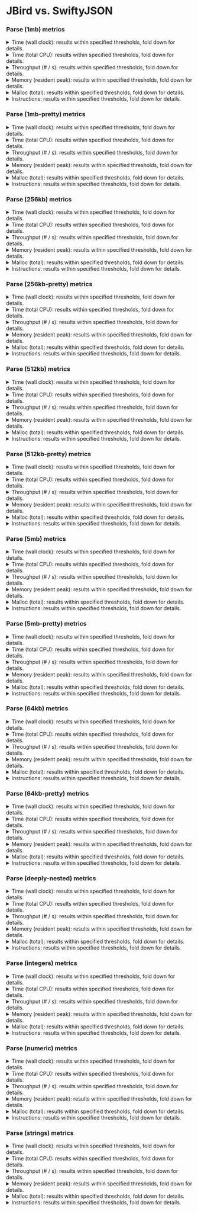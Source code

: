 
# JBird vs. SwiftyJSON

### Parse (1mb) metrics

<details><summary>Time (wall clock): results within specified thresholds, fold down for details.</summary>
<p>

|         Time (wall clock) (μs) *         |        p0 |       p25 |       p50 |       p75 |       p90 |       p99 |      p100 |   Samples |
|:----------------------------------------:|----------:|----------:|----------:|----------:|----------:|----------:|----------:|----------:|
|                foundation                |      2550 |      2761 |      2796 |      2828 |      2855 |      3375 |      4135 |       351 |
|                swiftyjson                |      9402 |      9863 |      9929 |     10002 |     10109 |     10494 |     12275 |       100 |
|                    Δ                     |      6852 |      7102 |      7133 |      7174 |      7254 |      7119 |      8140 |      -251 |
|              Improvement %               |      -269 |      -257 |      -255 |      -254 |      -254 |      -211 |      -197 |      -251 |

<p>
</details>

<details><summary>Time (total CPU): results within specified thresholds, fold down for details.</summary>
<p>

|         Time (total CPU) (μs) *          |        p0 |       p25 |       p50 |       p75 |       p90 |       p99 |      p100 |   Samples |
|:----------------------------------------:|----------:|----------:|----------:|----------:|----------:|----------:|----------:|----------:|
|                foundation                |      2552 |      2763 |      2798 |      2830 |      2859 |      3377 |      4141 |       351 |
|                swiftyjson                |      9408 |      9863 |      9929 |     10011 |     10117 |     10502 |     12280 |       100 |
|                    Δ                     |      6856 |      7100 |      7131 |      7181 |      7258 |      7125 |      8139 |      -251 |
|              Improvement %               |      -269 |      -257 |      -255 |      -254 |      -254 |      -211 |      -197 |      -251 |

<p>
</details>

<details><summary>Throughput (# / s): results within specified thresholds, fold down for details.</summary>
<p>

|          Throughput (# / s) (#)          |        p0 |       p25 |       p50 |       p75 |       p90 |       p99 |      p100 |   Samples |
|:----------------------------------------:|----------:|----------:|----------:|----------:|----------:|----------:|----------:|----------:|
|                foundation                |       392 |       362 |       358 |       354 |       350 |       296 |       242 |       351 |
|                swiftyjson                |       106 |       101 |       101 |       100 |        99 |        81 |        81 |       100 |
|                    Δ                     |      -286 |      -261 |      -257 |      -254 |      -251 |      -215 |      -161 |      -251 |
|              Improvement %               |       -73 |       -72 |       -72 |       -72 |       -72 |       -73 |       -67 |      -251 |

<p>
</details>

<details><summary>Memory (resident peak): results within specified thresholds, fold down for details.</summary>
<p>

|        Memory (resident peak) (M)        |        p0 |       p25 |       p50 |       p75 |       p90 |       p99 |      p100 |   Samples |
|:----------------------------------------:|----------:|----------:|----------:|----------:|----------:|----------:|----------:|----------:|
|                foundation                |        26 |       152 |       281 |       408 |       483 |       527 |       533 |       351 |
|                swiftyjson                |        27 |        64 |       100 |       137 |       158 |       173 |       173 |       100 |
|                    Δ                     |         1 |       -88 |      -181 |      -271 |      -325 |      -354 |      -360 |      -251 |
|              Improvement %               |        -4 |        58 |        64 |        66 |        67 |        67 |        68 |      -251 |

<p>
</details>

<details><summary>Malloc (total): results within specified thresholds, fold down for details.</summary>
<p>

|           Malloc (total) (K) *           |        p0 |       p25 |       p50 |       p75 |       p90 |       p99 |      p100 |   Samples |
|:----------------------------------------:|----------:|----------:|----------:|----------:|----------:|----------:|----------:|----------:|
|                foundation                |        15 |        15 |        15 |        15 |        15 |        15 |        15 |       351 |
|                swiftyjson                |        21 |        21 |        21 |        21 |        21 |        21 |        21 |       100 |
|                    Δ                     |         6 |         6 |         6 |         6 |         6 |         6 |         6 |      -251 |
|              Improvement %               |       -40 |       -40 |       -40 |       -40 |       -40 |       -40 |       -40 |      -251 |

<p>
</details>

<details><summary>Instructions: results within specified thresholds, fold down for details.</summary>
<p>

|            Instructions (M) *            |        p0 |       p25 |       p50 |       p75 |       p90 |       p99 |      p100 |   Samples |
|:----------------------------------------:|----------:|----------:|----------:|----------:|----------:|----------:|----------:|----------:|
|                foundation                |        64 |        64 |        64 |        64 |        64 |        64 |        65 |       351 |
|                swiftyjson                |       234 |       234 |       234 |       234 |       235 |       235 |       238 |       100 |
|                    Δ                     |       170 |       170 |       170 |       170 |       171 |       171 |       173 |      -251 |
|              Improvement %               |      -266 |      -266 |      -266 |      -266 |      -267 |      -267 |      -266 |      -251 |

<p>
</details>

### Parse (1mb-pretty) metrics

<details><summary>Time (wall clock): results within specified thresholds, fold down for details.</summary>
<p>

|         Time (wall clock) (ms) *         |        p0 |       p25 |       p50 |       p75 |       p90 |       p99 |      p100 |   Samples |
|:----------------------------------------:|----------:|----------:|----------:|----------:|----------:|----------:|----------:|----------:|
|                foundation                |      2699 |      2869 |      2894 |      2929 |      2966 |      3013 |      3044 |       341 |
|                swiftyjson                |     10063 |     10437 |     10502 |     10674 |     10838 |     11348 |     11348 |        95 |
|                    Δ                     |      7364 |      7568 |      7608 |      7745 |      7872 |      8335 |      8304 |      -246 |
|              Improvement %               |      -273 |      -264 |      -263 |      -264 |      -265 |      -277 |      -273 |      -246 |

<p>
</details>

<details><summary>Time (total CPU): results within specified thresholds, fold down for details.</summary>
<p>

|         Time (total CPU) (ms) *          |        p0 |       p25 |       p50 |       p75 |       p90 |       p99 |      p100 |   Samples |
|:----------------------------------------:|----------:|----------:|----------:|----------:|----------:|----------:|----------:|----------:|
|                foundation                |      2700 |      2871 |      2896 |      2933 |      2966 |      3015 |      3046 |       341 |
|                swiftyjson                |     10055 |     10445 |     10502 |     10682 |     10846 |     11355 |     11355 |        95 |
|                    Δ                     |      7355 |      7574 |      7606 |      7749 |      7880 |      8340 |      8309 |      -246 |
|              Improvement %               |      -272 |      -264 |      -263 |      -264 |      -266 |      -277 |      -273 |      -246 |

<p>
</details>

<details><summary>Throughput (# / s): results within specified thresholds, fold down for details.</summary>
<p>

|          Throughput (# / s) (#)          |        p0 |       p25 |       p50 |       p75 |       p90 |       p99 |      p100 |   Samples |
|:----------------------------------------:|----------:|----------:|----------:|----------:|----------:|----------:|----------:|----------:|
|                foundation                |       371 |       349 |       346 |       342 |       337 |       332 |       329 |       341 |
|                swiftyjson                |        99 |        96 |        95 |        94 |        92 |        88 |        88 |        95 |
|                    Δ                     |      -272 |      -253 |      -251 |      -248 |      -245 |      -244 |      -241 |      -246 |
|              Improvement %               |       -73 |       -72 |       -73 |       -73 |       -73 |       -73 |       -73 |      -246 |

<p>
</details>

<details><summary>Memory (resident peak): results within specified thresholds, fold down for details.</summary>
<p>

|        Memory (resident peak) (M)        |        p0 |       p25 |       p50 |       p75 |       p90 |       p99 |      p100 |   Samples |
|:----------------------------------------:|----------:|----------:|----------:|----------:|----------:|----------:|----------:|----------:|
|                foundation                |        26 |       146 |       275 |       395 |       469 |       513 |       519 |       341 |
|                swiftyjson                |        27 |        63 |        97 |       133 |       153 |       166 |       166 |        95 |
|                    Δ                     |         1 |       -83 |      -178 |      -262 |      -316 |      -347 |      -353 |      -246 |
|              Improvement %               |        -4 |        57 |        65 |        66 |        67 |        68 |        68 |      -246 |

<p>
</details>

<details><summary>Malloc (total): results within specified thresholds, fold down for details.</summary>
<p>

|           Malloc (total) (K) *           |        p0 |       p25 |       p50 |       p75 |       p90 |       p99 |      p100 |   Samples |
|:----------------------------------------:|----------:|----------:|----------:|----------:|----------:|----------:|----------:|----------:|
|                foundation                |        15 |        15 |        15 |        15 |        15 |        15 |        15 |       341 |
|                swiftyjson                |        21 |        21 |        21 |        21 |        21 |        21 |        21 |        95 |
|                    Δ                     |         6 |         6 |         6 |         6 |         6 |         6 |         6 |      -246 |
|              Improvement %               |       -40 |       -40 |       -40 |       -40 |       -40 |       -40 |       -40 |      -246 |

<p>
</details>

<details><summary>Instructions: results within specified thresholds, fold down for details.</summary>
<p>

|            Instructions (M) *            |        p0 |       p25 |       p50 |       p75 |       p90 |       p99 |      p100 |   Samples |
|:----------------------------------------:|----------:|----------:|----------:|----------:|----------:|----------:|----------:|----------:|
|                foundation                |        65 |        65 |        65 |        65 |        65 |        65 |        66 |       341 |
|                swiftyjson                |       245 |       246 |       246 |       246 |       246 |       258 |       258 |        95 |
|                    Δ                     |       180 |       181 |       181 |       181 |       181 |       193 |       192 |      -246 |
|              Improvement %               |      -277 |      -278 |      -278 |      -278 |      -278 |      -297 |      -291 |      -246 |

<p>
</details>

### Parse (256kb) metrics

<details><summary>Time (wall clock): results within specified thresholds, fold down for details.</summary>
<p>

|         Time (wall clock) (μs) *         |        p0 |       p25 |       p50 |       p75 |       p90 |       p99 |      p100 |   Samples |
|:----------------------------------------:|----------:|----------:|----------:|----------:|----------:|----------:|----------:|----------:|
|                foundation                |       638 |       695 |       705 |       714 |       726 |       779 |       862 |      1348 |
|                swiftyjson                |      2303 |      2503 |      2517 |      2531 |      2550 |      2679 |      2750 |       391 |
|                    Δ                     |      1665 |      1808 |      1812 |      1817 |      1824 |      1900 |      1888 |      -957 |
|              Improvement %               |      -261 |      -260 |      -257 |      -254 |      -251 |      -244 |      -219 |      -957 |

<p>
</details>

<details><summary>Time (total CPU): results within specified thresholds, fold down for details.</summary>
<p>

|         Time (total CPU) (μs) *          |        p0 |       p25 |       p50 |       p75 |       p90 |       p99 |      p100 |   Samples |
|:----------------------------------------:|----------:|----------:|----------:|----------:|----------:|----------:|----------:|----------:|
|                foundation                |       640 |       696 |       707 |       716 |       728 |       780 |       844 |      1348 |
|                swiftyjson                |      2304 |      2505 |      2519 |      2533 |      2552 |      2679 |      2756 |       391 |
|                    Δ                     |      1664 |      1809 |      1812 |      1817 |      1824 |      1899 |      1912 |      -957 |
|              Improvement %               |      -260 |      -260 |      -256 |      -254 |      -251 |      -243 |      -227 |      -957 |

<p>
</details>

<details><summary>Throughput (# / s): results within specified thresholds, fold down for details.</summary>
<p>

|          Throughput (# / s) (#)          |        p0 |       p25 |       p50 |       p75 |       p90 |       p99 |      p100 |   Samples |
|:----------------------------------------:|----------:|----------:|----------:|----------:|----------:|----------:|----------:|----------:|
|                foundation                |      1567 |      1440 |      1419 |      1400 |      1379 |      1284 |      1160 |      1348 |
|                swiftyjson                |       434 |       400 |       398 |       395 |       392 |       374 |       364 |       391 |
|                    Δ                     |     -1133 |     -1040 |     -1021 |     -1005 |      -987 |      -910 |      -796 |      -957 |
|              Improvement %               |       -72 |       -72 |       -72 |       -72 |       -72 |       -71 |       -69 |      -957 |

<p>
</details>

<details><summary>Memory (resident peak): results within specified thresholds, fold down for details.</summary>
<p>

|        Memory (resident peak) (M)        |        p0 |       p25 |       p50 |       p75 |       p90 |       p99 |      p100 |   Samples |
|:----------------------------------------:|----------:|----------:|----------:|----------:|----------:|----------:|----------:|----------:|
|                foundation                |        25 |       145 |       274 |       396 |       471 |       514 |       519 |      1348 |
|                swiftyjson                |        26 |        61 |        98 |       134 |       156 |       168 |       170 |       391 |
|                    Δ                     |         1 |       -84 |      -176 |      -262 |      -315 |      -346 |      -349 |      -957 |
|              Improvement %               |        -4 |        58 |        64 |        66 |        67 |        67 |        67 |      -957 |

<p>
</details>

<details><summary>Malloc (total): results within specified thresholds, fold down for details.</summary>
<p>

|             Malloc (total) *             |        p0 |       p25 |       p50 |       p75 |       p90 |       p99 |      p100 |   Samples |
|:----------------------------------------:|----------:|----------:|----------:|----------:|----------:|----------:|----------:|----------:|
|                foundation                |      3753 |      3753 |      3753 |      3753 |      3753 |      3753 |      3754 |      1348 |
|                swiftyjson                |      5341 |      5343 |      5343 |      5343 |      5343 |      5343 |      5343 |       391 |
|                    Δ                     |      1588 |      1590 |      1590 |      1590 |      1590 |      1590 |      1589 |      -957 |
|              Improvement %               |       -42 |       -42 |       -42 |       -42 |       -42 |       -42 |       -42 |      -957 |

<p>
</details>

<details><summary>Instructions: results within specified thresholds, fold down for details.</summary>
<p>

|            Instructions (M) *            |        p0 |       p25 |       p50 |       p75 |       p90 |       p99 |      p100 |   Samples |
|:----------------------------------------:|----------:|----------:|----------:|----------:|----------:|----------:|----------:|----------:|
|                foundation                |        16 |        16 |        16 |        16 |        16 |        16 |        17 |      1348 |
|                swiftyjson                |        59 |        59 |        59 |        59 |        59 |        62 |        62 |       391 |
|                    Δ                     |        43 |        43 |        43 |        43 |        43 |        46 |        45 |      -957 |
|              Improvement %               |      -269 |      -269 |      -269 |      -269 |      -269 |      -288 |      -265 |      -957 |

<p>
</details>

### Parse (256kb-pretty) metrics

<details><summary>Time (wall clock): results within specified thresholds, fold down for details.</summary>
<p>

|         Time (wall clock) (μs) *         |        p0 |       p25 |       p50 |       p75 |       p90 |       p99 |      p100 |   Samples |
|:----------------------------------------:|----------:|----------:|----------:|----------:|----------:|----------:|----------:|----------:|
|                foundation                |       667 |       721 |       730 |       739 |       748 |       775 |       873 |      1307 |
|                swiftyjson                |      2346 |      2531 |      2546 |      2562 |      2580 |      2781 |      2789 |       387 |
|                    Δ                     |      1679 |      1810 |      1816 |      1823 |      1832 |      2006 |      1916 |      -920 |
|              Improvement %               |      -252 |      -251 |      -249 |      -247 |      -245 |      -259 |      -219 |      -920 |

<p>
</details>

<details><summary>Time (total CPU): results within specified thresholds, fold down for details.</summary>
<p>

|         Time (total CPU) (μs) *          |        p0 |       p25 |       p50 |       p75 |       p90 |       p99 |      p100 |   Samples |
|:----------------------------------------:|----------:|----------:|----------:|----------:|----------:|----------:|----------:|----------:|
|                foundation                |       668 |       722 |       731 |       740 |       750 |       770 |       845 |      1307 |
|                swiftyjson                |      2347 |      2533 |      2548 |      2564 |      2583 |      2783 |      2796 |       387 |
|                    Δ                     |      1679 |      1811 |      1817 |      1824 |      1833 |      2013 |      1951 |      -920 |
|              Improvement %               |      -251 |      -251 |      -249 |      -246 |      -244 |      -261 |      -231 |      -920 |

<p>
</details>

<details><summary>Throughput (# / s): results within specified thresholds, fold down for details.</summary>
<p>

|          Throughput (# / s) (#)          |        p0 |       p25 |       p50 |       p75 |       p90 |       p99 |      p100 |   Samples |
|:----------------------------------------:|----------:|----------:|----------:|----------:|----------:|----------:|----------:|----------:|
|                foundation                |      1499 |      1387 |      1371 |      1354 |      1337 |      1290 |      1146 |      1307 |
|                swiftyjson                |       426 |       395 |       393 |       391 |       388 |       360 |       359 |       387 |
|                    Δ                     |     -1073 |      -992 |      -978 |      -963 |      -949 |      -930 |      -787 |      -920 |
|              Improvement %               |       -72 |       -72 |       -71 |       -71 |       -71 |       -72 |       -69 |      -920 |

<p>
</details>

<details><summary>Memory (resident peak): results within specified thresholds, fold down for details.</summary>
<p>

|        Memory (resident peak) (M)        |        p0 |       p25 |       p50 |       p75 |       p90 |       p99 |      p100 |   Samples |
|:----------------------------------------:|----------:|----------:|----------:|----------:|----------:|----------:|----------:|----------:|
|                foundation                |        25 |       145 |       265 |       385 |       458 |       501 |       501 |      1307 |
|                swiftyjson                |        26 |        61 |        98 |       134 |       155 |       168 |       169 |       387 |
|                    Δ                     |         1 |       -84 |      -167 |      -251 |      -303 |      -333 |      -332 |      -920 |
|              Improvement %               |        -4 |        58 |        63 |        65 |        66 |        66 |        66 |      -920 |

<p>
</details>

<details><summary>Malloc (total): results within specified thresholds, fold down for details.</summary>
<p>

|             Malloc (total) *             |        p0 |       p25 |       p50 |       p75 |       p90 |       p99 |      p100 |   Samples |
|:----------------------------------------:|----------:|----------:|----------:|----------:|----------:|----------:|----------:|----------:|
|                foundation                |      3753 |      3753 |      3753 |      3753 |      3753 |      3753 |      3754 |      1307 |
|                swiftyjson                |      5341 |      5343 |      5343 |      5343 |      5343 |      5343 |      5343 |       387 |
|                    Δ                     |      1588 |      1590 |      1590 |      1590 |      1590 |      1590 |      1589 |      -920 |
|              Improvement %               |       -42 |       -42 |       -42 |       -42 |       -42 |       -42 |       -42 |      -920 |

<p>
</details>

<details><summary>Instructions: results within specified thresholds, fold down for details.</summary>
<p>

|            Instructions (M) *            |        p0 |       p25 |       p50 |       p75 |       p90 |       p99 |      p100 |   Samples |
|:----------------------------------------:|----------:|----------:|----------:|----------:|----------:|----------:|----------:|----------:|
|                foundation                |        16 |        16 |        16 |        16 |        16 |        17 |        17 |      1307 |
|                swiftyjson                |        59 |        60 |        60 |        60 |        60 |        63 |        63 |       387 |
|                    Δ                     |        43 |        44 |        44 |        44 |        44 |        46 |        46 |      -920 |
|              Improvement %               |      -269 |      -275 |      -275 |      -275 |      -275 |      -271 |      -271 |      -920 |

<p>
</details>

### Parse (512kb) metrics

<details><summary>Time (wall clock): results within specified thresholds, fold down for details.</summary>
<p>

|         Time (wall clock) (μs) *         |        p0 |       p25 |       p50 |       p75 |       p90 |       p99 |      p100 |   Samples |
|:----------------------------------------:|----------:|----------:|----------:|----------:|----------:|----------:|----------:|----------:|
|                foundation                |      1301 |      1401 |      1412 |      1424 |      1437 |      1499 |      1570 |       691 |
|                swiftyjson                |      4689 |      4973 |      5046 |      5083 |      5140 |      5263 |      5328 |       198 |
|                    Δ                     |      3388 |      3572 |      3634 |      3659 |      3703 |      3764 |      3758 |      -493 |
|              Improvement %               |      -260 |      -255 |      -257 |      -257 |      -258 |      -251 |      -239 |      -493 |

<p>
</details>

<details><summary>Time (total CPU): results within specified thresholds, fold down for details.</summary>
<p>

|         Time (total CPU) (μs) *          |        p0 |       p25 |       p50 |       p75 |       p90 |       p99 |      p100 |   Samples |
|:----------------------------------------:|----------:|----------:|----------:|----------:|----------:|----------:|----------:|----------:|
|                foundation                |      1305 |      1402 |      1413 |      1426 |      1439 |      1500 |      1571 |       691 |
|                swiftyjson                |      4680 |      4973 |      5046 |      5087 |      5145 |      5272 |      5331 |       198 |
|                    Δ                     |      3375 |      3571 |      3633 |      3661 |      3706 |      3772 |      3760 |      -493 |
|              Improvement %               |      -259 |      -255 |      -257 |      -257 |      -258 |      -251 |      -239 |      -493 |

<p>
</details>

<details><summary>Throughput (# / s): results within specified thresholds, fold down for details.</summary>
<p>

|          Throughput (# / s) (#)          |        p0 |       p25 |       p50 |       p75 |       p90 |       p99 |      p100 |   Samples |
|:----------------------------------------:|----------:|----------:|----------:|----------:|----------:|----------:|----------:|----------:|
|                foundation                |       769 |       714 |       709 |       703 |       696 |       667 |       637 |       691 |
|                swiftyjson                |       213 |       201 |       198 |       197 |       195 |       190 |       188 |       198 |
|                    Δ                     |      -556 |      -513 |      -511 |      -506 |      -501 |      -477 |      -449 |      -493 |
|              Improvement %               |       -72 |       -72 |       -72 |       -72 |       -72 |       -72 |       -70 |      -493 |

<p>
</details>

<details><summary>Memory (resident peak): results within specified thresholds, fold down for details.</summary>
<p>

|        Memory (resident peak) (M)        |        p0 |       p25 |       p50 |       p75 |       p90 |       p99 |      p100 |   Samples |
|:----------------------------------------:|----------:|----------:|----------:|----------:|----------:|----------:|----------:|----------:|
|                foundation                |        26 |       147 |       278 |       402 |       478 |       523 |       530 |       691 |
|                swiftyjson                |        26 |        64 |       100 |       135 |       157 |       170 |       172 |       198 |
|                    Δ                     |         0 |       -83 |      -178 |      -267 |      -321 |      -353 |      -358 |      -493 |
|              Improvement %               |         0 |        56 |        64 |        66 |        67 |        67 |        68 |      -493 |

<p>
</details>

<details><summary>Malloc (total): results within specified thresholds, fold down for details.</summary>
<p>

|           Malloc (total) (K) *           |        p0 |       p25 |       p50 |       p75 |       p90 |       p99 |      p100 |   Samples |
|:----------------------------------------:|----------:|----------:|----------:|----------:|----------:|----------:|----------:|----------:|
|                foundation                |      7438 |      7439 |      7439 |      7439 |      7439 |      7439 |      7439 |       691 |
|                swiftyjson                |     10610 |     10612 |     10612 |     10612 |     10612 |     10612 |     10612 |       198 |
|                    Δ                     |      3172 |      3173 |      3173 |      3173 |      3173 |      3173 |      3173 |      -493 |
|              Improvement %               |       -43 |       -43 |       -43 |       -43 |       -43 |       -43 |       -43 |      -493 |

<p>
</details>

<details><summary>Instructions: results within specified thresholds, fold down for details.</summary>
<p>

|            Instructions (M) *            |        p0 |       p25 |       p50 |       p75 |       p90 |       p99 |      p100 |   Samples |
|:----------------------------------------:|----------:|----------:|----------:|----------:|----------:|----------:|----------:|----------:|
|                foundation                |        32 |        32 |        32 |        32 |        32 |        32 |        34 |       691 |
|                swiftyjson                |       119 |       119 |       119 |       119 |       119 |       121 |       123 |       198 |
|                    Δ                     |        87 |        87 |        87 |        87 |        87 |        89 |        89 |      -493 |
|              Improvement %               |      -272 |      -272 |      -272 |      -272 |      -272 |      -278 |      -262 |      -493 |

<p>
</details>

### Parse (512kb-pretty) metrics

<details><summary>Time (wall clock): results within specified thresholds, fold down for details.</summary>
<p>

|         Time (wall clock) (μs) *         |        p0 |       p25 |       p50 |       p75 |       p90 |       p99 |      p100 |   Samples |
|:----------------------------------------:|----------:|----------:|----------:|----------:|----------:|----------:|----------:|----------:|
|                foundation                |      1328 |      1433 |      1445 |      1456 |      1467 |      1514 |      1785 |       676 |
|                swiftyjson                |      4429 |      4768 |      4801 |      4850 |      4895 |      5181 |      5288 |       206 |
|                    Δ                     |      3101 |      3335 |      3356 |      3394 |      3428 |      3667 |      3503 |      -470 |
|              Improvement %               |      -234 |      -233 |      -232 |      -233 |      -234 |      -242 |      -196 |      -470 |

<p>
</details>

<details><summary>Time (total CPU): results within specified thresholds, fold down for details.</summary>
<p>

|         Time (total CPU) (μs) *          |        p0 |       p25 |       p50 |       p75 |       p90 |       p99 |      p100 |   Samples |
|:----------------------------------------:|----------:|----------:|----------:|----------:|----------:|----------:|----------:|----------:|
|                foundation                |      1329 |      1434 |      1447 |      1458 |      1469 |      1517 |      1746 |       676 |
|                swiftyjson                |      4430 |      4772 |      4809 |      4854 |      4895 |      5186 |      5292 |       206 |
|                    Δ                     |      3101 |      3338 |      3362 |      3396 |      3426 |      3669 |      3546 |      -470 |
|              Improvement %               |      -233 |      -233 |      -232 |      -233 |      -233 |      -242 |      -203 |      -470 |

<p>
</details>

<details><summary>Throughput (# / s): results within specified thresholds, fold down for details.</summary>
<p>

|          Throughput (# / s) (#)          |        p0 |       p25 |       p50 |       p75 |       p90 |       p99 |      p100 |   Samples |
|:----------------------------------------:|----------:|----------:|----------:|----------:|----------:|----------:|----------:|----------:|
|                foundation                |       753 |       698 |       692 |       687 |       682 |       660 |       560 |       676 |
|                swiftyjson                |       226 |       210 |       208 |       206 |       204 |       193 |       189 |       206 |
|                    Δ                     |      -527 |      -488 |      -484 |      -481 |      -478 |      -467 |      -371 |      -470 |
|              Improvement %               |       -70 |       -70 |       -70 |       -70 |       -70 |       -71 |       -66 |      -470 |

<p>
</details>

<details><summary>Memory (resident peak): results within specified thresholds, fold down for details.</summary>
<p>

|        Memory (resident peak) (M)        |        p0 |       p25 |       p50 |       p75 |       p90 |       p99 |      p100 |   Samples |
|:----------------------------------------:|----------:|----------:|----------:|----------:|----------:|----------:|----------:|----------:|
|                foundation                |        26 |       149 |       269 |       396 |       470 |       510 |       516 |       676 |
|                swiftyjson                |        26 |        64 |       102 |       139 |       162 |       176 |       178 |       206 |
|                    Δ                     |         0 |       -85 |      -167 |      -257 |      -308 |      -334 |      -338 |      -470 |
|              Improvement %               |         0 |        57 |        62 |        65 |        66 |        65 |        66 |      -470 |

<p>
</details>

<details><summary>Malloc (total): results within specified thresholds, fold down for details.</summary>
<p>

|           Malloc (total) (K) *           |        p0 |       p25 |       p50 |       p75 |       p90 |       p99 |      p100 |   Samples |
|:----------------------------------------:|----------:|----------:|----------:|----------:|----------:|----------:|----------:|----------:|
|                foundation                |      7438 |      7439 |      7439 |      7439 |      7439 |      7439 |      7439 |       676 |
|                swiftyjson                |     10610 |     10612 |     10612 |     10612 |     10612 |     10612 |     10612 |       206 |
|                    Δ                     |      3172 |      3173 |      3173 |      3173 |      3173 |      3173 |      3173 |      -470 |
|              Improvement %               |       -43 |       -43 |       -43 |       -43 |       -43 |       -43 |       -43 |      -470 |

<p>
</details>

<details><summary>Instructions: results within specified thresholds, fold down for details.</summary>
<p>

|            Instructions (M) *            |        p0 |       p25 |       p50 |       p75 |       p90 |       p99 |      p100 |   Samples |
|:----------------------------------------:|----------:|----------:|----------:|----------:|----------:|----------:|----------:|----------:|
|                foundation                |        33 |        33 |        33 |        33 |        33 |        33 |        33 |       676 |
|                swiftyjson                |       118 |       118 |       119 |       119 |       119 |       123 |       125 |       206 |
|                    Δ                     |        85 |        85 |        86 |        86 |        86 |        90 |        92 |      -470 |
|              Improvement %               |      -258 |      -258 |      -261 |      -261 |      -261 |      -273 |      -279 |      -470 |

<p>
</details>

### Parse (5mb) metrics

<details><summary>Time (wall clock): results within specified thresholds, fold down for details.</summary>
<p>

|         Time (wall clock) (ms) *         |        p0 |       p25 |       p50 |       p75 |       p90 |       p99 |      p100 |   Samples |
|:----------------------------------------:|----------:|----------:|----------:|----------:|----------:|----------:|----------:|----------:|
|                foundation                |        13 |        14 |        14 |        14 |        14 |        14 |        14 |        71 |
|                swiftyjson                |        48 |        49 |        49 |        50 |        50 |        53 |        53 |        21 |
|                    Δ                     |        35 |        35 |        35 |        36 |        36 |        39 |        39 |       -50 |
|              Improvement %               |      -269 |      -250 |      -250 |      -257 |      -257 |      -279 |      -279 |       -50 |

<p>
</details>

<details><summary>Time (total CPU): results within specified thresholds, fold down for details.</summary>
<p>

|         Time (total CPU) (ms) *          |        p0 |       p25 |       p50 |       p75 |       p90 |       p99 |      p100 |   Samples |
|:----------------------------------------:|----------:|----------:|----------:|----------:|----------:|----------:|----------:|----------:|
|                foundation                |        13 |        14 |        14 |        14 |        14 |        14 |        14 |        71 |
|                swiftyjson                |        48 |        49 |        49 |        50 |        50 |        53 |        53 |        21 |
|                    Δ                     |        35 |        35 |        35 |        36 |        36 |        39 |        39 |       -50 |
|              Improvement %               |      -269 |      -250 |      -250 |      -257 |      -257 |      -279 |      -279 |       -50 |

<p>
</details>

<details><summary>Throughput (# / s): results within specified thresholds, fold down for details.</summary>
<p>

|          Throughput (# / s) (#)          |        p0 |       p25 |       p50 |       p75 |       p90 |       p99 |      p100 |   Samples |
|:----------------------------------------:|----------:|----------:|----------:|----------:|----------:|----------:|----------:|----------:|
|                foundation                |        75 |        72 |        71 |        70 |        70 |        70 |        70 |        71 |
|                swiftyjson                |        21 |        20 |        20 |        20 |        20 |        19 |        19 |        21 |
|                    Δ                     |       -54 |       -52 |       -51 |       -50 |       -50 |       -51 |       -51 |       -50 |
|              Improvement %               |       -72 |       -72 |       -72 |       -71 |       -71 |       -73 |       -73 |       -50 |

<p>
</details>

<details><summary>Memory (resident peak): results within specified thresholds, fold down for details.</summary>
<p>

|        Memory (resident peak) (M)        |        p0 |       p25 |       p50 |       p75 |       p90 |       p99 |      p100 |   Samples |
|:----------------------------------------:|----------:|----------:|----------:|----------:|----------:|----------:|----------:|----------:|
|                foundation                |        39 |       156 |       292 |       419 |       490 |       543 |       543 |        71 |
|                swiftyjson                |        46 |        86 |       124 |       160 |       180 |       192 |       192 |        21 |
|                    Δ                     |         7 |       -70 |      -168 |      -259 |      -310 |      -351 |      -351 |       -50 |
|              Improvement %               |       -18 |        45 |        58 |        62 |        63 |        65 |        65 |       -50 |

<p>
</details>

<details><summary>Malloc (total): results within specified thresholds, fold down for details.</summary>
<p>

|           Malloc (total) (K) *           |        p0 |       p25 |       p50 |       p75 |       p90 |       p99 |      p100 |   Samples |
|:----------------------------------------:|----------:|----------:|----------:|----------:|----------:|----------:|----------:|----------:|
|                foundation                |        74 |        74 |        74 |        74 |        74 |        74 |        74 |        71 |
|                swiftyjson                |       105 |       105 |       105 |       105 |       105 |       105 |       105 |        21 |
|                    Δ                     |        31 |        31 |        31 |        31 |        31 |        31 |        31 |       -50 |
|              Improvement %               |       -42 |       -42 |       -42 |       -42 |       -42 |       -42 |       -42 |       -50 |

<p>
</details>

<details><summary>Instructions: results within specified thresholds, fold down for details.</summary>
<p>

|            Instructions (M) *            |        p0 |       p25 |       p50 |       p75 |       p90 |       p99 |      p100 |   Samples |
|:----------------------------------------:|----------:|----------:|----------:|----------:|----------:|----------:|----------:|----------:|
|                foundation                |       319 |       319 |       320 |       320 |       320 |       320 |       320 |        71 |
|                swiftyjson                |      1175 |      1177 |      1178 |      1179 |      1181 |      1184 |      1184 |        21 |
|                    Δ                     |       856 |       858 |       858 |       859 |       861 |       864 |       864 |       -50 |
|              Improvement %               |      -268 |      -269 |      -268 |      -268 |      -269 |      -270 |      -270 |       -50 |

<p>
</details>

### Parse (5mb-pretty) metrics

<details><summary>Time (wall clock): results within specified thresholds, fold down for details.</summary>
<p>

|         Time (wall clock) (ms) *         |        p0 |       p25 |       p50 |       p75 |       p90 |       p99 |      p100 |   Samples |
|:----------------------------------------:|----------:|----------:|----------:|----------:|----------:|----------:|----------:|----------:|
|                foundation                |        14 |        15 |        15 |        15 |        15 |        17 |        17 |        68 |
|                swiftyjson                |        50 |        50 |        51 |        52 |        53 |        57 |        57 |        20 |
|                    Δ                     |        36 |        35 |        36 |        37 |        38 |        40 |        40 |       -48 |
|              Improvement %               |      -257 |      -233 |      -240 |      -247 |      -253 |      -235 |      -235 |       -48 |

<p>
</details>

<details><summary>Time (total CPU): results within specified thresholds, fold down for details.</summary>
<p>

|         Time (total CPU) (ms) *          |        p0 |       p25 |       p50 |       p75 |       p90 |       p99 |      p100 |   Samples |
|:----------------------------------------:|----------:|----------:|----------:|----------:|----------:|----------:|----------:|----------:|
|                foundation                |        14 |        15 |        15 |        15 |        15 |        17 |        17 |        68 |
|                swiftyjson                |        50 |        50 |        51 |        52 |        53 |        57 |        57 |        20 |
|                    Δ                     |        36 |        35 |        36 |        37 |        38 |        40 |        40 |       -48 |
|              Improvement %               |      -257 |      -233 |      -240 |      -247 |      -253 |      -235 |      -235 |       -48 |

<p>
</details>

<details><summary>Throughput (# / s): results within specified thresholds, fold down for details.</summary>
<p>

|          Throughput (# / s) (#)          |        p0 |       p25 |       p50 |       p75 |       p90 |       p99 |      p100 |   Samples |
|:----------------------------------------:|----------:|----------:|----------:|----------:|----------:|----------:|----------:|----------:|
|                foundation                |        71 |        69 |        68 |        68 |        67 |        57 |        57 |        68 |
|                swiftyjson                |        20 |        20 |        19 |        19 |        18 |        18 |        18 |        20 |
|                    Δ                     |       -51 |       -49 |       -49 |       -49 |       -49 |       -39 |       -39 |       -48 |
|              Improvement %               |       -72 |       -71 |       -72 |       -72 |       -73 |       -68 |       -68 |       -48 |

<p>
</details>

<details><summary>Memory (resident peak): results within specified thresholds, fold down for details.</summary>
<p>

|        Memory (resident peak) (M)        |        p0 |       p25 |       p50 |       p75 |       p90 |       p99 |      p100 |   Samples |
|:----------------------------------------:|----------:|----------:|----------:|----------:|----------:|----------:|----------:|----------:|
|                foundation                |        39 |       150 |       278 |       398 |       480 |       522 |       522 |        68 |
|                swiftyjson                |        48 |        78 |       115 |       150 |       174 |       186 |       186 |        20 |
|                    Δ                     |         9 |       -72 |      -163 |      -248 |      -306 |      -336 |      -336 |       -48 |
|              Improvement %               |       -23 |        48 |        59 |        62 |        64 |        64 |        64 |       -48 |

<p>
</details>

<details><summary>Malloc (total): results within specified thresholds, fold down for details.</summary>
<p>

|           Malloc (total) (K) *           |        p0 |       p25 |       p50 |       p75 |       p90 |       p99 |      p100 |   Samples |
|:----------------------------------------:|----------:|----------:|----------:|----------:|----------:|----------:|----------:|----------:|
|                foundation                |        74 |        74 |        74 |        74 |        74 |        74 |        74 |        68 |
|                swiftyjson                |       105 |       105 |       105 |       105 |       105 |       105 |       105 |        20 |
|                    Δ                     |        31 |        31 |        31 |        31 |        31 |        31 |        31 |       -48 |
|              Improvement %               |       -42 |       -42 |       -42 |       -42 |       -42 |       -42 |       -42 |       -48 |

<p>
</details>

<details><summary>Instructions: results within specified thresholds, fold down for details.</summary>
<p>

|            Instructions (M) *            |        p0 |       p25 |       p50 |       p75 |       p90 |       p99 |      p100 |   Samples |
|:----------------------------------------:|----------:|----------:|----------:|----------:|----------:|----------:|----------:|----------:|
|                foundation                |       324 |       325 |       325 |       325 |       325 |       325 |       325 |        68 |
|                swiftyjson                |      1200 |      1202 |      1202 |      1204 |      1205 |      1207 |      1207 |        20 |
|                    Δ                     |       876 |       877 |       877 |       879 |       880 |       882 |       882 |       -48 |
|              Improvement %               |      -270 |      -270 |      -270 |      -270 |      -271 |      -271 |      -271 |       -48 |

<p>
</details>

### Parse (64kb) metrics

<details><summary>Time (wall clock): results within specified thresholds, fold down for details.</summary>
<p>

|         Time (wall clock) (μs) *         |        p0 |       p25 |       p50 |       p75 |       p90 |       p99 |      p100 |   Samples |
|:----------------------------------------:|----------:|----------:|----------:|----------:|----------:|----------:|----------:|----------:|
|                foundation                |       164 |       178 |       185 |       189 |       193 |       208 |       301 |      4533 |
|                swiftyjson                |       585 |       654 |       661 |       668 |       676 |       706 |       757 |      1431 |
|                    Δ                     |       421 |       476 |       476 |       479 |       483 |       498 |       456 |     -3102 |
|              Improvement %               |      -257 |      -267 |      -257 |      -253 |      -250 |      -239 |      -151 |     -3102 |

<p>
</details>

<details><summary>Time (total CPU): results within specified thresholds, fold down for details.</summary>
<p>

|         Time (total CPU) (μs) *          |        p0 |       p25 |       p50 |       p75 |       p90 |       p99 |      p100 |   Samples |
|:----------------------------------------:|----------:|----------:|----------:|----------:|----------:|----------:|----------:|----------:|
|                foundation                |       166 |       180 |       186 |       190 |       195 |       211 |       292 |      4533 |
|                swiftyjson                |       586 |       655 |       663 |       670 |       678 |       707 |       759 |      1431 |
|                    Δ                     |       420 |       475 |       477 |       480 |       483 |       496 |       467 |     -3102 |
|              Improvement %               |      -253 |      -264 |      -256 |      -253 |      -248 |      -235 |      -160 |     -3102 |

<p>
</details>

<details><summary>Throughput (# / s): results within specified thresholds, fold down for details.</summary>
<p>

|          Throughput (# / s) (#)          |        p0 |       p25 |       p50 |       p75 |       p90 |       p99 |      p100 |   Samples |
|:----------------------------------------:|----------:|----------:|----------:|----------:|----------:|----------:|----------:|----------:|
|                foundation                |      6090 |      5607 |      5415 |      5295 |      5187 |      4819 |      3327 |      4533 |
|                swiftyjson                |      1710 |      1530 |      1513 |      1497 |      1480 |      1417 |      1322 |      1431 |
|                    Δ                     |     -4380 |     -4077 |     -3902 |     -3798 |     -3707 |     -3402 |     -2005 |     -3102 |
|              Improvement %               |       -72 |       -73 |       -72 |       -72 |       -71 |       -71 |       -60 |     -3102 |

<p>
</details>

<details><summary>Memory (resident peak): results within specified thresholds, fold down for details.</summary>
<p>

|        Memory (resident peak) (M)        |        p0 |       p25 |       p50 |       p75 |       p90 |       p99 |      p100 |   Samples |
|:----------------------------------------:|----------:|----------:|----------:|----------:|----------:|----------:|----------:|----------:|
|                foundation                |        25 |       131 |       244 |       354 |       419 |       457 |       463 |      4533 |
|                swiftyjson                |        25 |        60 |        95 |       130 |       150 |       163 |       165 |      1431 |
|                    Δ                     |         0 |       -71 |      -149 |      -224 |      -269 |      -294 |      -298 |     -3102 |
|              Improvement %               |         0 |        54 |        61 |        63 |        64 |        64 |        64 |     -3102 |

<p>
</details>

<details><summary>Malloc (total): results within specified thresholds, fold down for details.</summary>
<p>

|             Malloc (total) *             |        p0 |       p25 |       p50 |       p75 |       p90 |       p99 |      p100 |   Samples |
|:----------------------------------------:|----------:|----------:|----------:|----------:|----------:|----------:|----------:|----------:|
|                foundation                |       986 |       986 |       986 |       986 |       986 |       986 |       987 |      4533 |
|                swiftyjson                |      1384 |      1384 |      1384 |      1384 |      1384 |      1384 |      1386 |      1431 |
|                    Δ                     |       398 |       398 |       398 |       398 |       398 |       398 |       399 |     -3102 |
|              Improvement %               |       -40 |       -40 |       -40 |       -40 |       -40 |       -40 |       -40 |     -3102 |

<p>
</details>

<details><summary>Instructions: results within specified thresholds, fold down for details.</summary>
<p>

|            Instructions (M) *            |        p0 |       p25 |       p50 |       p75 |       p90 |       p99 |      p100 |   Samples |
|:----------------------------------------:|----------:|----------:|----------:|----------:|----------:|----------:|----------:|----------:|
|                foundation                |      4079 |      4106 |      4114 |      4125 |      4133 |      4159 |      4358 |      4533 |
|                swiftyjson                |     15320 |     15368 |     15385 |     15393 |     15409 |     16130 |     16182 |      1431 |
|                    Δ                     |     11241 |     11262 |     11271 |     11268 |     11276 |     11971 |     11824 |     -3102 |
|              Improvement %               |      -276 |      -274 |      -274 |      -273 |      -273 |      -288 |      -271 |     -3102 |

<p>
</details>

### Parse (64kb-pretty) metrics

<details><summary>Time (wall clock): results within specified thresholds, fold down for details.</summary>
<p>

|         Time (wall clock) (μs) *         |        p0 |       p25 |       p50 |       p75 |       p90 |       p99 |      p100 |   Samples |
|:----------------------------------------:|----------:|----------:|----------:|----------:|----------:|----------:|----------:|----------:|
|                foundation                |       170 |       185 |       192 |       197 |       201 |       213 |       247 |      4392 |
|                swiftyjson                |       561 |       622 |       629 |       638 |       662 |       681 |       768 |      1493 |
|                    Δ                     |       391 |       437 |       437 |       441 |       461 |       468 |       521 |     -2899 |
|              Improvement %               |      -230 |      -236 |      -228 |      -224 |      -229 |      -220 |      -211 |     -2899 |

<p>
</details>

<details><summary>Time (total CPU): results within specified thresholds, fold down for details.</summary>
<p>

|         Time (total CPU) (μs) *          |        p0 |       p25 |       p50 |       p75 |       p90 |       p99 |      p100 |   Samples |
|:----------------------------------------:|----------:|----------:|----------:|----------:|----------:|----------:|----------:|----------:|
|                foundation                |       172 |       187 |       193 |       199 |       203 |       214 |       254 |      4392 |
|                swiftyjson                |       563 |       623 |       631 |       640 |       663 |       684 |       774 |      1493 |
|                    Δ                     |       391 |       436 |       438 |       441 |       460 |       470 |       520 |     -2899 |
|              Improvement %               |      -227 |      -233 |      -227 |      -222 |      -227 |      -220 |      -205 |     -2899 |

<p>
</details>

<details><summary>Throughput (# / s): results within specified thresholds, fold down for details.</summary>
<p>

|          Throughput (# / s) (#)          |        p0 |       p25 |       p50 |       p75 |       p90 |       p99 |      p100 |   Samples |
|:----------------------------------------:|----------:|----------:|----------:|----------:|----------:|----------:|----------:|----------:|
|                foundation                |      5875 |      5407 |      5215 |      5083 |      4967 |      4703 |      4047 |      4392 |
|                swiftyjson                |      1781 |      1610 |      1591 |      1569 |      1512 |      1468 |      1302 |      1493 |
|                    Δ                     |     -4094 |     -3797 |     -3624 |     -3514 |     -3455 |     -3235 |     -2745 |     -2899 |
|              Improvement %               |       -70 |       -70 |       -69 |       -69 |       -70 |       -69 |       -68 |     -2899 |

<p>
</details>

<details><summary>Memory (resident peak): results within specified thresholds, fold down for details.</summary>
<p>

|        Memory (resident peak) (M)        |        p0 |       p25 |       p50 |       p75 |       p90 |       p99 |      p100 |   Samples |
|:----------------------------------------:|----------:|----------:|----------:|----------:|----------:|----------:|----------:|----------:|
|                foundation                |        25 |       130 |       237 |       345 |       411 |       446 |       451 |      4392 |
|                swiftyjson                |        25 |        61 |        99 |       134 |       156 |       169 |       171 |      1493 |
|                    Δ                     |         0 |       -69 |      -138 |      -211 |      -255 |      -277 |      -280 |     -2899 |
|              Improvement %               |         0 |        53 |        58 |        61 |        62 |        62 |        62 |     -2899 |

<p>
</details>

<details><summary>Malloc (total): results within specified thresholds, fold down for details.</summary>
<p>

|             Malloc (total) *             |        p0 |       p25 |       p50 |       p75 |       p90 |       p99 |      p100 |   Samples |
|:----------------------------------------:|----------:|----------:|----------:|----------:|----------:|----------:|----------:|----------:|
|                foundation                |       986 |       986 |       986 |       986 |       986 |       986 |       987 |      4392 |
|                swiftyjson                |      1384 |      1384 |      1384 |      1384 |      1384 |      1384 |      1386 |      1493 |
|                    Δ                     |       398 |       398 |       398 |       398 |       398 |       398 |       399 |     -2899 |
|              Improvement %               |       -40 |       -40 |       -40 |       -40 |       -40 |       -40 |       -40 |     -2899 |

<p>
</details>

<details><summary>Instructions: results within specified thresholds, fold down for details.</summary>
<p>

|            Instructions (M) *            |        p0 |       p25 |       p50 |       p75 |       p90 |       p99 |      p100 |   Samples |
|:----------------------------------------:|----------:|----------:|----------:|----------:|----------:|----------:|----------:|----------:|
|                foundation                |      4145 |      4170 |      4178 |      4188 |      4198 |      4223 |      4352 |      4392 |
|                swiftyjson                |     14695 |     14729 |     14746 |     14762 |     14770 |     15499 |     15567 |      1493 |
|                    Δ                     |     10550 |     10559 |     10568 |     10574 |     10572 |     11276 |     11215 |     -2899 |
|              Improvement %               |      -255 |      -253 |      -253 |      -252 |      -252 |      -267 |      -258 |     -2899 |

<p>
</details>

### Parse (deeply-nested) metrics

<details><summary>Time (wall clock): results within specified thresholds, fold down for details.</summary>
<p>

|         Time (wall clock) (μs) *         |        p0 |       p25 |       p50 |       p75 |       p90 |       p99 |      p100 |   Samples |
|:----------------------------------------:|----------:|----------:|----------:|----------:|----------:|----------:|----------:|----------:|
|                foundation                |        75 |        76 |        78 |        84 |        86 |        96 |       129 |      9077 |
|                swiftyjson                |       139 |       150 |       158 |       162 |       165 |       174 |       230 |      5311 |
|                    Δ                     |        64 |        74 |        80 |        78 |        79 |        78 |       101 |     -3766 |
|              Improvement %               |       -85 |       -97 |      -103 |       -93 |       -92 |       -81 |       -78 |     -3766 |

<p>
</details>

<details><summary>Time (total CPU): results within specified thresholds, fold down for details.</summary>
<p>

|         Time (total CPU) (μs) *          |        p0 |       p25 |       p50 |       p75 |       p90 |       p99 |      p100 |   Samples |
|:----------------------------------------:|----------:|----------:|----------:|----------:|----------:|----------:|----------:|----------:|
|                foundation                |        76 |        78 |        79 |        85 |        88 |        97 |       130 |      9077 |
|                swiftyjson                |       141 |       151 |       159 |       164 |       167 |       176 |       223 |      5311 |
|                    Δ                     |        65 |        73 |        80 |        79 |        79 |        79 |        93 |     -3766 |
|              Improvement %               |       -86 |       -94 |      -101 |       -93 |       -90 |       -81 |       -72 |     -3766 |

<p>
</details>

<details><summary>Throughput (# / s): results within specified thresholds, fold down for details.</summary>
<p>

|          Throughput (# / s) (#)          |        p0 |       p25 |       p50 |       p75 |       p90 |       p99 |      p100 |   Samples |
|:----------------------------------------:|----------:|----------:|----------:|----------:|----------:|----------:|----------:|----------:|
|                foundation                |        13 |        13 |        13 |        12 |        12 |        10 |         8 |      9077 |
|                swiftyjson                |         7 |         7 |         6 |         6 |         6 |         6 |         4 |      5311 |
|                    Δ                     |        -6 |        -6 |        -7 |        -6 |        -6 |        -4 |        -4 |     -3766 |
|              Improvement %               |       -46 |       -46 |       -54 |       -50 |       -50 |       -40 |       -50 |     -3766 |

<p>
</details>

<details><summary>Memory (resident peak): results within specified thresholds, fold down for details.</summary>
<p>

|        Memory (resident peak) (M)        |        p0 |       p25 |       p50 |       p75 |       p90 |       p99 |      p100 |   Samples |
|:----------------------------------------:|----------:|----------:|----------:|----------:|----------:|----------:|----------:|----------:|
|                foundation                |        25 |        36 |        47 |        59 |        66 |        70 |        70 |      9077 |
|                swiftyjson                |        25 |        32 |        38 |        45 |        49 |        51 |        51 |      5311 |
|                    Δ                     |         0 |        -4 |        -9 |       -14 |       -17 |       -19 |       -19 |     -3766 |
|              Improvement %               |         0 |        11 |        19 |        24 |        26 |        27 |        27 |     -3766 |

<p>
</details>

<details><summary>Malloc (total): results within specified thresholds, fold down for details.</summary>
<p>

|             Malloc (total) *             |        p0 |       p25 |       p50 |       p75 |       p90 |       p99 |      p100 |   Samples |
|:----------------------------------------:|----------:|----------:|----------:|----------:|----------:|----------:|----------:|----------:|
|                foundation                |       154 |       154 |       154 |       154 |       154 |       154 |       155 |      9077 |
|                swiftyjson                |       456 |       456 |       456 |       456 |       456 |       456 |       459 |      5311 |
|                    Δ                     |       302 |       302 |       302 |       302 |       302 |       302 |       304 |     -3766 |
|              Improvement %               |      -196 |      -196 |      -196 |      -196 |      -196 |      -196 |      -196 |     -3766 |

<p>
</details>

<details><summary>Instructions: results within specified thresholds, fold down for details.</summary>
<p>

|            Instructions (K) *            |        p0 |       p25 |       p50 |       p75 |       p90 |       p99 |      p100 |   Samples |
|:----------------------------------------:|----------:|----------:|----------:|----------:|----------:|----------:|----------:|----------:|
|                foundation                |      1148 |      1149 |      1150 |      1156 |      1160 |      1168 |      1285 |      9077 |
|                swiftyjson                |      2916 |      2916 |      2918 |      2925 |      2929 |      3041 |      3154 |      5311 |
|                    Δ                     |      1768 |      1767 |      1768 |      1769 |      1769 |      1873 |      1869 |     -3766 |
|              Improvement %               |      -154 |      -154 |      -154 |      -153 |      -152 |      -160 |      -145 |     -3766 |

<p>
</details>

### Parse (integers) metrics

<details><summary>Time (wall clock): results within specified thresholds, fold down for details.</summary>
<p>

|         Time (wall clock) (μs) *         |        p0 |       p25 |       p50 |       p75 |       p90 |       p99 |      p100 |   Samples |
|:----------------------------------------:|----------:|----------:|----------:|----------:|----------:|----------:|----------:|----------:|
|                foundation                |       241 |       266 |       271 |       275 |       280 |       294 |       326 |      3291 |
|                swiftyjson                |      1673 |      1793 |      1819 |      1840 |      1858 |      1986 |      2058 |       540 |
|                    Δ                     |      1432 |      1527 |      1548 |      1565 |      1578 |      1692 |      1732 |     -2751 |
|              Improvement %               |      -594 |      -574 |      -571 |      -569 |      -564 |      -576 |      -531 |     -2751 |

<p>
</details>

<details><summary>Time (total CPU): results within specified thresholds, fold down for details.</summary>
<p>

|         Time (total CPU) (μs) *          |        p0 |       p25 |       p50 |       p75 |       p90 |       p99 |      p100 |   Samples |
|:----------------------------------------:|----------:|----------:|----------:|----------:|----------:|----------:|----------:|----------:|
|                foundation                |       242 |       268 |       272 |       277 |       282 |       295 |       327 |      3291 |
|                swiftyjson                |      1675 |      1795 |      1820 |      1842 |      1859 |      1988 |      2066 |       540 |
|                    Δ                     |      1433 |      1527 |      1548 |      1565 |      1577 |      1693 |      1739 |     -2751 |
|              Improvement %               |      -592 |      -570 |      -569 |      -565 |      -559 |      -574 |      -532 |     -2751 |

<p>
</details>

<details><summary>Throughput (# / s): results within specified thresholds, fold down for details.</summary>
<p>

|          Throughput (# / s) (#)          |        p0 |       p25 |       p50 |       p75 |       p90 |       p99 |      p100 |   Samples |
|:----------------------------------------:|----------:|----------:|----------:|----------:|----------:|----------:|----------:|----------:|
|                foundation                |      4150 |      3761 |      3697 |      3637 |      3571 |      3401 |      3071 |      3291 |
|                swiftyjson                |       598 |       558 |       550 |       544 |       538 |       504 |       486 |       540 |
|                    Δ                     |     -3552 |     -3203 |     -3147 |     -3093 |     -3033 |     -2897 |     -2585 |     -2751 |
|              Improvement %               |       -86 |       -85 |       -85 |       -85 |       -85 |       -85 |       -84 |     -2751 |

<p>
</details>

<details><summary>Memory (resident peak): results within specified thresholds, fold down for details.</summary>
<p>

|        Memory (resident peak) (M)        |        p0 |       p25 |       p50 |       p75 |       p90 |       p99 |      p100 |   Samples |
|:----------------------------------------:|----------:|----------:|----------:|----------:|----------:|----------:|----------:|----------:|
|                foundation                |        25 |        87 |       150 |       210 |       248 |       270 |       273 |      3291 |
|                swiftyjson                |        25 |        36 |        47 |        57 |        63 |        67 |        67 |       540 |
|                    Δ                     |         0 |       -51 |      -103 |      -153 |      -185 |      -203 |      -206 |     -2751 |
|              Improvement %               |         0 |        59 |        69 |        73 |        75 |        75 |        75 |     -2751 |

<p>
</details>

<details><summary>Malloc (total): results within specified thresholds, fold down for details.</summary>
<p>

|             Malloc (total) *             |        p0 |       p25 |       p50 |       p75 |       p90 |       p99 |      p100 |   Samples |
|:----------------------------------------:|----------:|----------:|----------:|----------:|----------:|----------:|----------:|----------:|
|                foundation                |       812 |       812 |       812 |       812 |       812 |       812 |       813 |      3291 |
|                swiftyjson                |       816 |       816 |       816 |       816 |       816 |       816 |       818 |       540 |
|                    Δ                     |         4 |         4 |         4 |         4 |         4 |         4 |         5 |     -2751 |
|              Improvement %               |         0 |         0 |         0 |         0 |         0 |         0 |        -1 |     -2751 |

<p>
</details>

<details><summary>Instructions: results within specified thresholds, fold down for details.</summary>
<p>

|            Instructions (M) *            |        p0 |       p25 |       p50 |       p75 |       p90 |       p99 |      p100 |   Samples |
|:----------------------------------------:|----------:|----------:|----------:|----------:|----------:|----------:|----------:|----------:|
|                foundation                |      6960 |      6967 |      6971 |      6984 |      7000 |      7016 |      7339 |      3291 |
|                swiftyjson                |     46774 |     46793 |     46825 |     46891 |     46891 |     49545 |     49741 |       540 |
|                    Δ                     |     39814 |     39826 |     39854 |     39907 |     39891 |     42529 |     42402 |     -2751 |
|              Improvement %               |      -572 |      -572 |      -572 |      -571 |      -570 |      -606 |      -578 |     -2751 |

<p>
</details>

### Parse (numeric) metrics

<details><summary>Time (wall clock): results within specified thresholds, fold down for details.</summary>
<p>

|         Time (wall clock) (μs) *         |        p0 |       p25 |       p50 |       p75 |       p90 |       p99 |      p100 |   Samples |
|:----------------------------------------:|----------:|----------:|----------:|----------:|----------:|----------:|----------:|----------:|
|                foundation                |       380 |       417 |       422 |       428 |       434 |       452 |       492 |      2191 |
|                swiftyjson                |      1088 |      1192 |      1202 |      1224 |      1237 |      1308 |      1363 |       805 |
|                    Δ                     |       708 |       775 |       780 |       796 |       803 |       856 |       871 |     -1386 |
|              Improvement %               |      -186 |      -186 |      -185 |      -186 |      -185 |      -189 |      -177 |     -1386 |

<p>
</details>

<details><summary>Time (total CPU): results within specified thresholds, fold down for details.</summary>
<p>

|         Time (total CPU) (μs) *          |        p0 |       p25 |       p50 |       p75 |       p90 |       p99 |      p100 |   Samples |
|:----------------------------------------:|----------:|----------:|----------:|----------:|----------:|----------:|----------:|----------:|
|                foundation                |       381 |       419 |       424 |       430 |       435 |       453 |       490 |      2191 |
|                swiftyjson                |      1090 |      1193 |      1204 |      1225 |      1239 |      1311 |      1364 |       805 |
|                    Δ                     |       709 |       774 |       780 |       795 |       804 |       858 |       874 |     -1386 |
|              Improvement %               |      -186 |      -185 |      -184 |      -185 |      -185 |      -189 |      -178 |     -1386 |

<p>
</details>

<details><summary>Throughput (# / s): results within specified thresholds, fold down for details.</summary>
<p>

|          Throughput (# / s) (#)          |        p0 |       p25 |       p50 |       p75 |       p90 |       p99 |      p100 |   Samples |
|:----------------------------------------:|----------:|----------:|----------:|----------:|----------:|----------:|----------:|----------:|
|                foundation                |      2633 |      2399 |      2369 |      2337 |      2305 |      2213 |      2033 |      2191 |
|                swiftyjson                |       919 |       840 |       832 |       818 |       809 |       765 |       734 |       805 |
|                    Δ                     |     -1714 |     -1559 |     -1537 |     -1519 |     -1496 |     -1448 |     -1299 |     -1386 |
|              Improvement %               |       -65 |       -65 |       -65 |       -65 |       -65 |       -65 |       -64 |     -1386 |

<p>
</details>

<details><summary>Memory (resident peak): results within specified thresholds, fold down for details.</summary>
<p>

|        Memory (resident peak) (M)        |        p0 |       p25 |       p50 |       p75 |       p90 |       p99 |      p100 |   Samples |
|:----------------------------------------:|----------:|----------:|----------:|----------:|----------:|----------:|----------:|----------:|
|                foundation                |        25 |        76 |       127 |       176 |       209 |       227 |       229 |      2191 |
|                swiftyjson                |        25 |        45 |        64 |        83 |        94 |       101 |       101 |       805 |
|                    Δ                     |         0 |       -31 |       -63 |       -93 |      -115 |      -126 |      -128 |     -1386 |
|              Improvement %               |         0 |        41 |        50 |        53 |        55 |        56 |        56 |     -1386 |

<p>
</details>

<details><summary>Malloc (total): results within specified thresholds, fold down for details.</summary>
<p>

|             Malloc (total) *             |        p0 |       p25 |       p50 |       p75 |       p90 |       p99 |      p100 |   Samples |
|:----------------------------------------:|----------:|----------:|----------:|----------:|----------:|----------:|----------:|----------:|
|                foundation                |      2967 |      2967 |      2967 |      2967 |      2967 |      2967 |      2968 |      2191 |
|                swiftyjson                |      2971 |      2971 |      2971 |      2971 |      2971 |      2971 |      2973 |       805 |
|                    Δ                     |         4 |         4 |         4 |         4 |         4 |         4 |         5 |     -1386 |
|              Improvement %               |         0 |         0 |         0 |         0 |         0 |         0 |         0 |     -1386 |

<p>
</details>

<details><summary>Instructions: results within specified thresholds, fold down for details.</summary>
<p>

|            Instructions (M) *            |        p0 |       p25 |       p50 |       p75 |       p90 |       p99 |      p100 |   Samples |
|:----------------------------------------:|----------:|----------:|----------:|----------:|----------:|----------:|----------:|----------:|
|                foundation                |      9072 |      9093 |      9101 |      9101 |      9110 |      9241 |      9650 |      2191 |
|                swiftyjson                |     29077 |     29131 |     29131 |     29147 |     29164 |     30753 |     30838 |       805 |
|                    Δ                     |     20005 |     20038 |     20030 |     20046 |     20054 |     21512 |     21188 |     -1386 |
|              Improvement %               |      -221 |      -220 |      -220 |      -220 |      -220 |      -233 |      -220 |     -1386 |

<p>
</details>

### Parse (strings) metrics

<details><summary>Time (wall clock): results within specified thresholds, fold down for details.</summary>
<p>

|         Time (wall clock) (μs) *         |        p0 |       p25 |       p50 |       p75 |       p90 |       p99 |      p100 |   Samples |
|:----------------------------------------:|----------:|----------:|----------:|----------:|----------:|----------:|----------:|----------:|
|                foundation                |       521 |       574 |       580 |       592 |       603 |       653 |       691 |      1606 |
|                swiftyjson                |       545 |       605 |       613 |       633 |       659 |       811 |       879 |      1500 |
|                    Δ                     |        24 |        31 |        33 |        41 |        56 |       158 |       188 |      -106 |
|              Improvement %               |        -5 |        -5 |        -6 |        -7 |        -9 |       -24 |       -27 |      -106 |

<p>
</details>

<details><summary>Time (total CPU): results within specified thresholds, fold down for details.</summary>
<p>

|         Time (total CPU) (μs) *          |        p0 |       p25 |       p50 |       p75 |       p90 |       p99 |      p100 |   Samples |
|:----------------------------------------:|----------:|----------:|----------:|----------:|----------:|----------:|----------:|----------:|
|                foundation                |       522 |       575 |       581 |       594 |       605 |       654 |       693 |      1606 |
|                swiftyjson                |       546 |       607 |       615 |       634 |       661 |       813 |       880 |      1500 |
|                    Δ                     |        24 |        32 |        34 |        40 |        56 |       159 |       187 |      -106 |
|              Improvement %               |        -5 |        -6 |        -6 |        -7 |        -9 |       -24 |       -27 |      -106 |

<p>
</details>

<details><summary>Throughput (# / s): results within specified thresholds, fold down for details.</summary>
<p>

|          Throughput (# / s) (#)          |        p0 |       p25 |       p50 |       p75 |       p90 |       p99 |      p100 |   Samples |
|:----------------------------------------:|----------:|----------:|----------:|----------:|----------:|----------:|----------:|----------:|
|                foundation                |      1920 |      1743 |      1726 |      1689 |      1658 |      1532 |      1446 |      1606 |
|                swiftyjson                |      1834 |      1653 |      1632 |      1581 |      1516 |      1233 |      1138 |      1500 |
|                    Δ                     |       -86 |       -90 |       -94 |      -108 |      -142 |      -299 |      -308 |      -106 |
|              Improvement %               |        -4 |        -5 |        -5 |        -6 |        -9 |       -20 |       -21 |      -106 |

<p>
</details>

<details><summary>Memory (resident peak): results within specified thresholds, fold down for details.</summary>
<p>

|        Memory (resident peak) (M)        |        p0 |       p25 |       p50 |       p75 |       p90 |       p99 |      p100 |   Samples |
|:----------------------------------------:|----------:|----------:|----------:|----------:|----------:|----------:|----------:|----------:|
|                foundation                |        25 |        41 |        57 |        73 |        83 |        89 |        89 |      1606 |
|                swiftyjson                |        25 |        40 |        55 |        70 |        79 |        84 |        85 |      1500 |
|                    Δ                     |         0 |        -1 |        -2 |        -3 |        -4 |        -5 |        -4 |      -106 |
|              Improvement %               |         0 |         2 |         4 |         4 |         5 |         6 |         4 |      -106 |

<p>
</details>

<details><summary>Malloc (total): results within specified thresholds, fold down for details.</summary>
<p>

|             Malloc (total) *             |        p0 |       p25 |       p50 |       p75 |       p90 |       p99 |      p100 |   Samples |
|:----------------------------------------:|----------:|----------:|----------:|----------:|----------:|----------:|----------:|----------:|
|                foundation                |      5756 |      5757 |      5757 |      5757 |      5757 |      5757 |      5757 |      1606 |
|                swiftyjson                |      5760 |      5763 |      5763 |      5763 |      5763 |      5763 |      5763 |      1500 |
|                    Δ                     |         4 |         6 |         6 |         6 |         6 |         6 |         6 |      -106 |
|              Improvement %               |         0 |         0 |         0 |         0 |         0 |         0 |         0 |      -106 |

<p>
</details>

<details><summary>Instructions: results within specified thresholds, fold down for details.</summary>
<p>

|            Instructions (M) *            |        p0 |       p25 |       p50 |       p75 |       p90 |       p99 |      p100 |   Samples |
|:----------------------------------------:|----------:|----------:|----------:|----------:|----------:|----------:|----------:|----------:|
|                foundation                |        14 |        14 |        14 |        14 |        14 |        14 |        14 |      1606 |
|                swiftyjson                |        14 |        14 |        14 |        14 |        14 |        14 |        15 |      1500 |
|                    Δ                     |         0 |         0 |         0 |         0 |         0 |         0 |         1 |      -106 |
|              Improvement %               |         0 |         0 |         0 |         0 |         0 |         0 |        -7 |      -106 |

<p>
</details>

